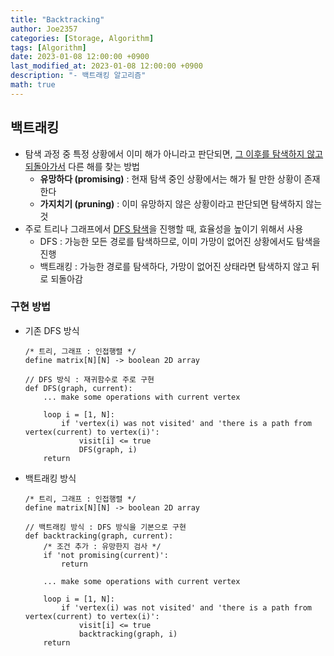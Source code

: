 ```yaml
---
title: "Backtracking"
author: Joe2357
categories: [Storage, Algorithm]
tags: [Algorithm]
date: 2023-01-08 12:00:00 +0900
last_modified_at: 2023-01-08 12:00:00 +0900
description: "- 백트래킹 알고리즘"
math: true
---
```




## 백트래킹

  - 탐색 과정 중 특정 상황에서 이미 해가 아니라고 판단되면, <u>그 이후를 탐색하지 않고 되돌아가서</u> 다른 해를 찾는 방법
    - **유망하다 (promising)** : 현재 탐색 중인 상황에서는 해가 될 만한 상황이 존재한다
    - **가지치기 (pruning)** : 이미 유망하지 않은 상황이라고 판단되면 탐색하지 않는 것
  - 주로 트리나 그래프에서 [DFS 탐색](https://en.wikipedia.org/wiki/Depth-first_search)을 진행할 때, 효율성을 높이기 위해서 사용
      - DFS : 가능한 모든 경로를 탐색하므로, 이미 가망이 없어진 상황에서도 탐색을 진행
      - 백트래킹 : 가능한 경로를 탐색하다, 가망이 없어진 상태라면 탐색하지 않고 뒤로 되돌아감



### 구현 방법

- 기존 DFS 방식

  ```pseudocode
  /* 트리, 그래프 : 인접행렬 */
  define matrix[N][N] -> boolean 2D array
  
  // DFS 방식 : 재귀함수로 주로 구현
  def DFS(graph, current):
      ... make some operations with current vertex
      
      loop i = [1, N]:
          if 'vertex(i) was not visited' and 'there is a path from vertex(current) to vertex(i)':
              visit[i] <= true
              DFS(graph, i)
      return
  ```

- 백트래킹 방식

  ```pseudocode
  /* 트리, 그래프 : 인접행렬 */
  define matrix[N][N] -> boolean 2D array
  
  // 백트래킹 방식 : DFS 방식을 기본으로 구현
  def backtracking(graph, current):
      /* 조건 추가 : 유망한지 검사 */
      if 'not promising(current)':
          return
          
      ... make some operations with current vertex
      
      loop i = [1, N]:
          if 'vertex(i) was not visited' and 'there is a path from vertex(current) to vertex(i)':
              visit[i] <= true
              backtracking(graph, i)
      return
  ```

  